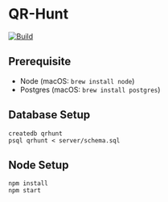 # QR-Hunt

[![Build](https://github.com/VictorWinberg/qr-hunt/workflows/Build/badge.svg)](https://github.com/VictorWinberg/qr-hunt/actions?query=workflow%3ABuild+branch%3Amaster)

## Prerequisite

- Node (macOS: `brew install node`)
- Postgres (macOS: `brew install postgres`)

## Database Setup
```
createdb qrhunt
psql qrhunt < server/schema.sql
```

## Node Setup

```
npm install
npm start
```
